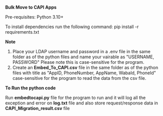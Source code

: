 **Bulk Move to CAPI Apps**

Pre-requisites:
Python 3.10+

To install dependencies run the following command: 
pip install -r requirements.txt

**Note**
1. Place your LDAP username and password in a .env file in the same folder as of the python files and name your vairable as  "USERNAME, PASSWORD" Please note this is case-sensitive for the program.
2. Create an **Embed_To_CAPI.csv** file in the same folder as of the python files with title as "AppID, PhoneNumber, AppName, WabaId, PhoneId" case-sensitive for the program to read the data from the csv file.

**To Run the python code**

Run **embedtocapi.py** file for the program to run and it will log all the exception and error on **log.txt** file and also store request/response data in **CAPI_Migration_result.csv** file
